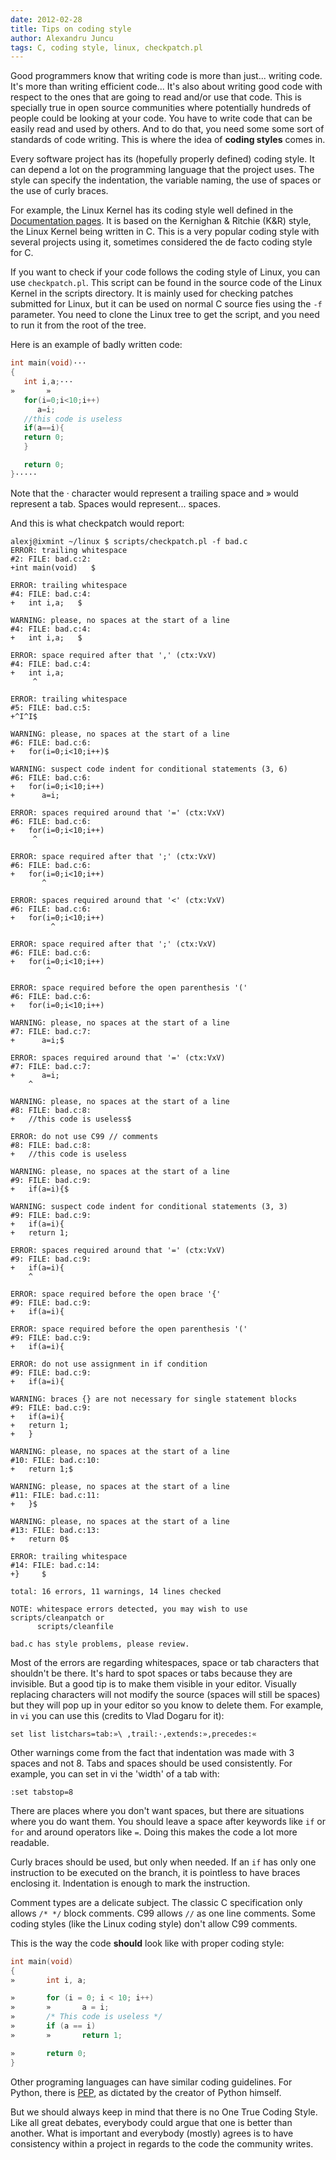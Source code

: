```yaml
---
date: 2012-02-28
title: Tips on coding style
author: Alexandru Juncu
tags: C, coding style, linux, checkpatch.pl
---
```


Good programmers know that writing code is more than just... writing code.
It's more than writing efficient code... It's also about writing good code
with respect to the ones that are going to read and/or use that code. This
is specially true in open source communities where potentially hundreds of
people could be looking at your code. You have to write code that can be
easily read and used by others. And to do that, you need some some sort of
standards of code writing. This is where the idea of **coding styles**
comes in.

<!--more-->

Every software project has its (hopefully properly defined) coding style. It
can depend a lot on the programming language that the project uses. The
style can specify the indentation, the variable naming, the use of spaces
or the use of curly braces.

For example, the Linux Kernel has its coding style well defined in the
[Documentation pages](http://www.kernel.org/doc/Documentation/CodingStyle).
It is based on the Kernighan & Ritchie (K&R) style, the Linux Kernel being
written in C. This is a very popular coding style with several projects
using it, sometimes considered the de facto coding style for C.

If you want to check if your code follows the coding style of Linux, you
can use `checkpatch.pl`. This script can be found in the source code of
the Linux Kernel in the scripts directory. It is mainly used for checking
patches submitted for Linux, but it can be used on normal C source fies
using the `-f` parameter. You need to clone the Linux tree to get the
script, and you need to run it from the root of the tree.

Here is an example of badly written code:

``` cpp
int main(void)···
{
   int i,a;···
»       »       
   for(i=0;i<10;i++)
      a=i;
   //this code is useless
   if(a==i){
   return 0;
   }

   return 0;
}·····
```

Note that the · character would represent a trailing space and » would
represent a tab. Spaces would represent... spaces.

And this is what checkpatch would report:

    alexj@ixmint ~/linux $ scripts/checkpatch.pl -f bad.c
    ERROR: trailing whitespace
    #2: FILE: bad.c:2:
    +int main(void)   $

    ERROR: trailing whitespace
    #4: FILE: bad.c:4:
    +   int i,a;   $

    WARNING: please, no spaces at the start of a line
    #4: FILE: bad.c:4:
    +   int i,a;   $

    ERROR: space required after that ',' (ctx:VxV)
    #4: FILE: bad.c:4:
    +   int i,a;   
    	 ^

    ERROR: trailing whitespace
    #5: FILE: bad.c:5:
    +^I^I$

    WARNING: please, no spaces at the start of a line
    #6: FILE: bad.c:6:
    +   for(i=0;i<10;i++)$

    WARNING: suspect code indent for conditional statements (3, 6)
    #6: FILE: bad.c:6:
    +   for(i=0;i<10;i++)
    +      a=i;

    ERROR: spaces required around that '=' (ctx:VxV)
    #6: FILE: bad.c:6:
    +   for(i=0;i<10;i++)
    	 ^

    ERROR: space required after that ';' (ctx:VxV)
    #6: FILE: bad.c:6:
    +   for(i=0;i<10;i++)
    	   ^

    ERROR: spaces required around that '<' (ctx:VxV)
    #6: FILE: bad.c:6:
    +   for(i=0;i<10;i++)
    	     ^

    ERROR: space required after that ';' (ctx:VxV)
    #6: FILE: bad.c:6:
    +   for(i=0;i<10;i++)
    		^

    ERROR: space required before the open parenthesis '('
    #6: FILE: bad.c:6:
    +   for(i=0;i<10;i++)

    WARNING: please, no spaces at the start of a line
    #7: FILE: bad.c:7:
    +      a=i;$

    ERROR: spaces required around that '=' (ctx:VxV)
    #7: FILE: bad.c:7:
    +      a=i;
    	^

    WARNING: please, no spaces at the start of a line
    #8: FILE: bad.c:8:
    +   //this code is useless$

    ERROR: do not use C99 // comments
    #8: FILE: bad.c:8:
    +   //this code is useless

    WARNING: please, no spaces at the start of a line
    #9: FILE: bad.c:9:
    +   if(a=i){$

    WARNING: suspect code indent for conditional statements (3, 3)
    #9: FILE: bad.c:9:
    +   if(a=i){
    +   return 1;

    ERROR: spaces required around that '=' (ctx:VxV)
    #9: FILE: bad.c:9:
    +   if(a=i){
    	^

    ERROR: space required before the open brace '{'
    #9: FILE: bad.c:9:
    +   if(a=i){

    ERROR: space required before the open parenthesis '('
    #9: FILE: bad.c:9:
    +   if(a=i){

    ERROR: do not use assignment in if condition
    #9: FILE: bad.c:9:
    +   if(a=i){

    WARNING: braces {} are not necessary for single statement blocks
    #9: FILE: bad.c:9:
    +   if(a=i){
    +   return 1;
    +   }

    WARNING: please, no spaces at the start of a line
    #10: FILE: bad.c:10:
    +   return 1;$

    WARNING: please, no spaces at the start of a line
    #11: FILE: bad.c:11:
    +   }$

    WARNING: please, no spaces at the start of a line
    #13: FILE: bad.c:13:
    +   return 0$

    ERROR: trailing whitespace
    #14: FILE: bad.c:14:
    +}     $

    total: 16 errors, 11 warnings, 14 lines checked

    NOTE: whitespace errors detected, you may wish to use scripts/cleanpatch or
          scripts/cleanfile

    bad.c has style problems, please review.

Most of the errors are regarding whitespaces, space or tab characters that
shouldn't be there. It's hard to spot spaces or tabs because they are
invisible. But a good tip is to make them visible in your editor. Visually
replacing characters will not modify the source (spaces will still be
spaces) but they will pop up in your editor so you know to delete them.
For example, in `vi` you can use this (credits to Vlad Dogaru for it):

    set list listchars=tab:»\ ,trail:·,extends:»,precedes:«

Other warnings come from the fact that indentation was made with 3 spaces
and not 8. Tabs and spaces should be used consistently. For example, you
can set in vi the 'width' of a tab with:

    :set tabstop=8

There are places where you don't want spaces, but there are situations where
you do want them. You should leave a space after keywords like `if` or
`for` and around operators like `=`. Doing this makes the code a lot
more readable.

Curly braces should be used, but only when needed. If an `if` has only
one instruction to be executed on the branch, it is pointless to have
braces enclosing it. Indentation is enough to mark the instruction.

Comment types are a delicate subject. The classic C specification only
allows `/* */` block comments. C99 allows `//` as one line comments. Some
coding styles (like the Linux coding style) don't allow C99 comments.

This is the way the code **should** look like with proper coding style:

``` cpp
int main(void)
{
»       int i, a;

»       for (i = 0; i < 10; i++)
»       »       a = i;
»       /* This code is useless */
»       if (a == i)
»       »       return 1;

»       return 0;
}
```

Other programing languages can have similar coding guidelines. For Python,
there is [PEP](http://www.python.org/dev/peps/pep-0008/), as dictated by
the creator of Python himself.

But we should always keep in mind that there is no One True Coding Style.
Like all great debates, everybody could argue that one is better than
another. What is important and everybody (mostly) agrees is to have
consistency within a project in regards to the code the community writes.
